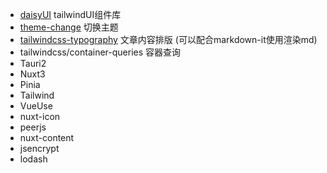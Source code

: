 *   [daisyUI](https://daisyui.com/docs) tailwindUI组件库 
*   [theme-change](https://github.com/saadeghi/theme-change) 切换主题
*   [tailwindcss-typography](https://github.com/tailwindlabs/tailwindcss-typography) 文章内容排版  (可以配合markdown-it使用渲染md)
*   tailwindcss/container-queries 容器查询
*   Tauri2
*   Nuxt3
*   Pinia
*   Tailwind
*   VueUse
*   nuxt-icon
*   peerjs
*   nuxt-content
*   jsencrypt
*   lodash



